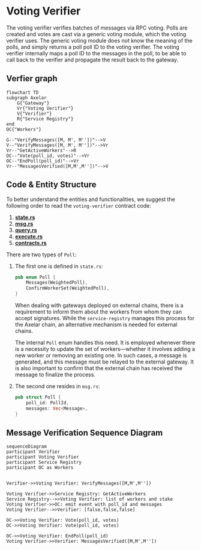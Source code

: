 # Voting Verifier

The voting verifier verifies batches of messages via RPC voting. Polls are created and votes are cast via a generic voting module,
which the voting verifier uses. The generic voting module does not know the meaning of the polls, and simply returns a poll
poll ID to the voting verifier. The voting verifier internally maps
a poll ID to the messages in the poll, to be able to call back to
the verifier and propagate the result back to the gateway.



## Verfier graph

```mermaid
flowchart TD
subgraph Axelar
    G{"Gateway"}
    Vr{"Voting Verifier"}
    V{"Verifier"}
    R{"Service Registry"}
end
OC{"Workers"}

G--"VerifyMessages([M, M', M''])"-->V
V--"VerifyMessages([M, M', M''])"-->Vr
Vr--"GetActiveWorkers"-->R
OC--"Vote(poll_id, votes)"-->Vr
OC--"EndPoll(poll_id)"-->Vr
Vr--"MessagesVerified([M,M',M''])"-->V

```

## Code & Entity Structure
To better understand the entities and functionalities, we suggest the following order to read the `voting-verifier` contract code:

1. **[state.rs](https://github.com/axelarnetwork/axelar-amplifier/blob/main/contracts/voting-verifier/src/state.rs)**
2. **[msg.rs](https://github.com/axelarnetwork/axelar-amplifier/blob/main/contracts/voting-verifier/src/msg.rs)**
3. **[query.rs](https://github.com/axelarnetwork/axelar-amplifier/blob/main/contracts/voting-verifier/src/query.rs)**
4. **[execute.rs](https://github.com/axelarnetwork/axelar-amplifier/blob/main/contracts/voting-verifier/src/execute.rs)**
5. **[contracts.rs](https://github.com/axelarnetwork/axelar-amplifier/blob/main/contracts/voting-verifier/src/contract.rs)**

There are two types of `Poll`: 

1. The first one is defined in `state.rs`:
    ```Rust
    pub enum Poll {
        Messages(WeightedPoll),
        ConfirmWorkerSet(WeightedPoll),
    }
    ```
    When dealing with gateways deployed on external chains, 
    there is a requirement to inform them about the workers from whom they can accept signatures. While the `service-registry` 
    manages this process for the Axelar chain, an alternative mechanism is needed for external chains.
    
    The internal `Poll` enum handles this need. It is employed whenever there is a necessity to update the set of workers—whether it involves adding a 
    new worker or removing an existing one. In such cases, a message is generated, and this message must be relayed to the external gateway. It is also 
    important to confirm that the external chain has received the message to finalize the process.


2. The second one resides in `msg.rs`:
    ```Rust
   pub struct Poll {
        poll_id: PollId,
        messages: Vec<Message>,
    }
   ```





## Message Verification Sequence Diagram


```mermaid
sequenceDiagram
participant Verifier
participant Voting Verifier
participant Service Registry
participant OC as Workers


Verifier->>Voting Verifier: VerifyMessages([M,M',M''])

Voting Verifier->>Service Registry: GetActiveWorkers
Service Registry-->>Voting Verifier: list of workers and stake
Voting Verifier->>OC: emit event with poll_id and messages
Voting Verifier-->>Verifier: [false,false,false]

OC->>Voting Verifier: Vote(poll_id, votes)
OC->>Voting Verifier: Vote(poll_id, votes)

OC->>Voting Verifier: EndPoll(poll_id)
Voting Verifier->>Verifier: MessagesVerified([M,M',M''])


```
